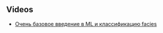 ## Videos
- [Очень базовое введение в ML и классификацию facies](https://www.youtube.com/watch?v=lnb8xS5HhGE)
